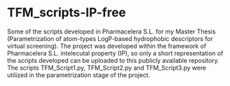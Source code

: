 # TFM_scripts-IP-free
Some of the scripts developed in Pharmacelera S.L. for my Master Thesis (Parametrization of atom-types LogP-based hydrophobic descriptors for virtual screening). The project was developed within the framework of Pharmacelera S.L. intelecutal property (IP), so only a short representation of the scripts developed can be uploaded to this publicly available repository. 
The scripts TFM_Script1.py, TFM_Script2.py and TFM_Script3.py were utilized in the parametrization stage of the project. 
